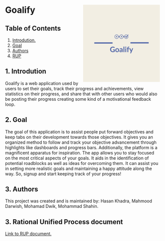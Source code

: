 # Goalify  <img  align="right" src="https://github.com/Goalify/front-end/blob/main/src/Goalify-logos.jpeg" width="250" height="250" />
## Table of Contents
1. [ Introdution. ](#intro)
2. [ Goal ](#goal)
3. [ Authors ](#auth)
4. [ RUP ](#rup)

<a name="intro"></a>
## 1. Introdution
Goalify is a web application used by users to set their goals, track their progress and achievements, view statistics on their progress, and share that with other users who would also be posting their progress creating some kind of a motivational feedback loop.


<a name="goal"></a>
## 2. Goal
The goal of this application is to assist people put forward objectives and keep tabs on their development towards those objectives. It gives you an organized method to follow and track your objective advancement through highlights like dashboards and progress bars. Additionally, the platform is a magnificent apparatus for inspiration. The app allows you to stay focused on the most critical aspects of your goals. It aids in the identification of potential roadblocks as well as ideas for overcoming them. It can assist you in setting more realistic goals and maintaining a happy attitude along the way. So, signup and start keeping track of your progress!

<a name="auth"></a>
## 3. Authors
This project was created and is maintained by: Hasan Khadra, Mahmood Darwish, Mohamad Dwik, Mohammad Shahin.

<a name="rup"></a>
## 3. Rational Unified Process document
[Link to RUP document.](https://docs.google.com/document/d/1t8vu45-3wV-ALB6AVPE5GnD7QVhFffHv/edit?usp=sharing&ouid=110336088534504218509&rtpof=true&sd=true)
